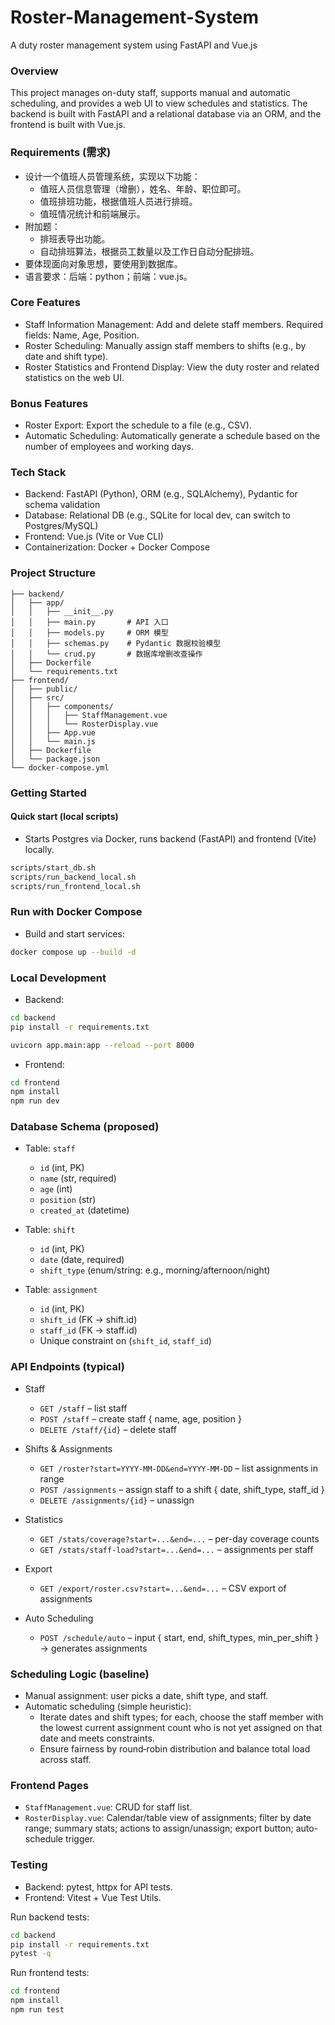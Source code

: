 # Roster-Management-System
A duty roster management system using FastAPI and Vue.js


### Overview
This project manages on-duty staff, supports manual and automatic scheduling, and provides a web UI to view schedules and statistics. The backend is built with FastAPI and a relational database via an ORM, and the frontend is built with Vue.js.


### Requirements (需求)
- 设计一个值班人员管理系统，实现以下功能：
  - 值班人员信息管理（增删），姓名、年龄、职位即可。
  - 值班排班功能，根据值班人员进行排班。
  - 值班情况统计和前端展示。
- 附加题：
  - 排班表导出功能。
  - 自动排班算法，根据员工数量以及工作日自动分配排班。
- 要体现面向对象思想，要使用到数据库。
- 语言要求：后端：python；前端：vue.js。


### Core Features
- Staff Information Management: Add and delete staff members. Required fields: Name, Age, Position.
- Roster Scheduling: Manually assign staff members to shifts (e.g., by date and shift type).
- Roster Statistics and Frontend Display: View the duty roster and related statistics on the web UI.


### Bonus Features
- Roster Export: Export the schedule to a file (e.g., CSV).
- Automatic Scheduling: Automatically generate a schedule based on the number of employees and working days.


### Tech Stack
- Backend: FastAPI (Python), ORM (e.g., SQLAlchemy), Pydantic for schema validation
- Database: Relational DB (e.g., SQLite for local dev, can switch to Postgres/MySQL)
- Frontend: Vue.js (Vite or Vue CLI)
- Containerization: Docker + Docker Compose


### Project Structure

```text
├── backend/
│   ├── app/
│   │   ├── __init__.py
│   │   ├── main.py       # API 入口
│   │   ├── models.py     # ORM 模型
│   │   ├── schemas.py    # Pydantic 数据校验模型
│   │   └── crud.py       # 数据库增删改查操作
│   ├── Dockerfile
│   └── requirements.txt
├── frontend/
│   ├── public/
│   ├── src/
│   │   ├── components/
│   │   │   ├── StaffManagement.vue
│   │   │   └── RosterDisplay.vue
│   │   ├── App.vue
│   │   └── main.js
│   ├── Dockerfile
│   └── package.json
└── docker-compose.yml
```


### Getting Started

#### Quick start (local scripts)
- Starts Postgres via Docker, runs backend (FastAPI) and frontend (Vite) locally.

```bash
scripts/start_db.sh
scripts/run_backend_local.sh  
scripts/run_frontend_local.sh  
```

### Run with Docker Compose

- Build and start services:

```bash
docker compose up --build -d
```

### Local Development 

- Backend:
```bash
cd backend
pip install -r requirements.txt

uvicorn app.main:app --reload --port 8000
```

- Frontend:

```bash
cd frontend
npm install
npm run dev
```


### Database Schema (proposed)
- Table: `staff`
  - `id` (int, PK)
  - `name` (str, required)
  - `age` (int)
  - `position` (str)
  - `created_at` (datetime)

- Table: `shift`
  - `id` (int, PK)
  - `date` (date, required)
  - `shift_type` (enum/string: e.g., morning/afternoon/night)

- Table: `assignment`
  - `id` (int, PK)
  - `shift_id` (FK -> shift.id)
  - `staff_id` (FK -> staff.id)
  - Unique constraint on (`shift_id`, `staff_id`)


### API Endpoints (typical)
- Staff
  - `GET /staff` – list staff
  - `POST /staff` – create staff { name, age, position }
  - `DELETE /staff/{id}` – delete staff

- Shifts & Assignments
  - `GET /roster?start=YYYY-MM-DD&end=YYYY-MM-DD` – list assignments in range
  - `POST /assignments` – assign staff to a shift { date, shift_type, staff_id }
  - `DELETE /assignments/{id}` – unassign

- Statistics
  - `GET /stats/coverage?start=...&end=...` – per-day coverage counts
  - `GET /stats/staff-load?start=...&end=...` – assignments per staff

- Export
  - `GET /export/roster.csv?start=...&end=...` – CSV export of assignments

- Auto Scheduling
  - `POST /schedule/auto` – input { start, end, shift_types, min_per_shift } → generates assignments


### Scheduling Logic (baseline)
- Manual assignment: user picks a date, shift type, and staff.
- Automatic scheduling (simple heuristic):
  - Iterate dates and shift types; for each, choose the staff member with the lowest current assignment count who is not yet assigned on that date and meets constraints.
  - Ensure fairness by round‑robin distribution and balance total load across staff.


### Frontend Pages
- `StaffManagement.vue`: CRUD for staff list.
- `RosterDisplay.vue`: Calendar/table view of assignments; filter by date range; summary stats; actions to assign/unassign; export button; auto-schedule trigger.


### Testing
- Backend: pytest, httpx for API tests.
- Frontend: Vitest + Vue Test Utils.

Run backend tests:

```bash
cd backend
pip install -r requirements.txt
pytest -q
```

Run frontend tests:

```bash
cd frontend
npm install
npm run test
```
